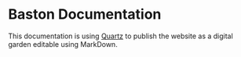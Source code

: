 # Baston Documentation


This documentation is using [Quartz](https://quartz.jzhao.xyz/) to publish the website as a digital garden editable using MarkDown.


